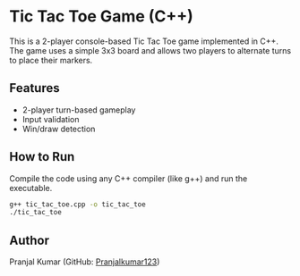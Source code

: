 # Tic Tac Toe Game (C++)

This is a 2-player console-based Tic Tac Toe game implemented in C++. The game uses a simple 3x3 board and allows two players to alternate turns to place their markers.

## Features
- 2-player turn-based gameplay
- Input validation
- Win/draw detection

## How to Run
Compile the code using any C++ compiler (like g++) and run the executable.

```bash
g++ tic_tac_toe.cpp -o tic_tac_toe
./tic_tac_toe
```

## Author
Pranjal Kumar (GitHub: [Pranjalkumar123](https://github.com/Pranjalkumar123))
